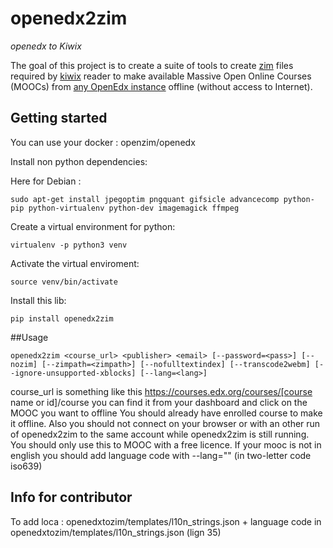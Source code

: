 
# openedx2zim

*openedx to Kiwix*

The goal of this project is to create a suite of tools to create [zim](http://www.openzim.org) files required by [kiwix](http://kiwix.org/) reader to make available Massive Open Online Courses (MOOCs) from [any OpenEdx instance](https://openedx.atlassian.net/wiki/spaces/COMM/pages/162245773/Sites+powered+by+Open+edX) offline (without access to Internet).


## Getting started

You can use your docker : openzim/openedx

Install non python dependencies:

Here for Debian : 
```
sudo apt-get install jpegoptim pngquant gifsicle advancecomp python-pip python-virtualenv python-dev imagemagick ffmpeg
```

Create a virtual environment for python:

```
virtualenv -p python3 venv
```

Activate the virtual enviroment:

```
source venv/bin/activate
```


Install this lib:

```
pip install openedx2zim
```

##Usage

```
openedx2zim <course_url> <publisher> <email> [--password=<pass>] [--nozim] [--zimpath=<zimpath>] [--nofulltextindex] [--transcode2webm] [--ignore-unsupported-xblocks] [--lang=<lang>]
```

course_url is something like this https://courses.edx.org/courses/[course name or id]/course you can find it from your dashboard and click on the MOOC you want to offline
You should already have enrolled course to make it offline.
Also you should not connect on your browser or with an other run of openedx2zim to the same account while openedx2zim is still running.
You should only use this to MOOC with a free licence.
If your mooc is not in english you should add language code with --lang="" (in two-letter code iso639)



## Info for contributor 
To add loca : openedxtozim/templates/l10n_strings.json + language code in openedxtozim/templates/l10n_strings.json (lign 35)
